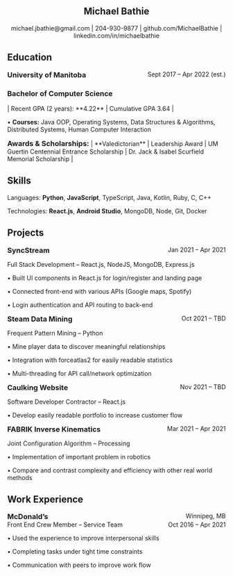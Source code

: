 ## <center>Michael Bathie </center>

<center>michael.jbathie@gmail.com | 204-930-9877 | github.com/MichaelBathie | linkedin.com/in/michaelbathie</center>

## Education

<h3 style="display: inline;">University of Manitoba</h3>
<div style="float: right;">Sept 2017 – Apr 2022 (est.)</div>

<h3>Bachelor of Computer Science</h3> 
| Recent GPA (2 years): **4.22** | Cumulative GPA 3.64 |

• **Courses:** Java OOP, Operating Systems, Data Structures & Algorithms, Distributed Systems, Human Computer Interaction

<h3 style="display: inline;">Awards & Scholarships:</h3> | **Valedictorian** | Leadership Award | UM Guertin Centennial Entrance Scholarship | Dr. Jack & Isabel Scurfield Memorial Scholarship |

## Skills

Languages: **Python**, **JavaScript**, TypeScript, Java, Kotlin, Ruby, C, C++

Technologies: **React.js**, **Android Studio**, MongoDB, Node, Git, Docker

## Projects

<h3 style="display: inline;">SyncStream</h3>  
<div style="float: right;">Jan 2021 – Apr 2021</div>	

Full Stack Development – React.js, NodeJS, MongoDB, Express.js					     

• Built UI components in React.js for login/register and landing page

• Connected front-end with various APIs (Google maps, Spotify)

• Login authentication and API routing to back-end

<h3 style="display: inline;">Steam Data Mining</h3>  
<div style="float: right;">Oct 2021 – TBD</div>

Frequent Pattern Mining – Python							     

• Mine player data to discover meaningful relationships

• Integration with forceatlas2 for easily readable statistics

• Multi-threading for API call/network optimization

<h3 style="display: inline;">Caulking Website</h3>	
<div style="float: right;">Nov 2021 – TBD</div>	

Software Developer Contractor – React.js			     

• Develop easily readable portfolio to increase customer flow

<h3 style="display: inline;">FABRIK Inverse Kinematics</h3>  
<div style="float: right;">Mar 2021 – Apr 2021</div>

Joint Configuration Algorithm – Processing						     

• Implementation of important problem in robotics

• Compare and contrast complexity and efficiency with other real world methods

## Work Experience

<div>
<h3 style="display: inline;">McDonald’s</h3>
<div style="float: right;">Winnipeg, MB</div>
</div>
<div style="overflow: hidden;">
<div style="float: left;">Front End Crew Member – Service Team</div>	
<div style="display: inline; float: right;">Oct 2016 – Apr 2021</div>
</div>

• Used the experience to improve interpersonal skills

• Completing tasks under tight time constraints

• Communication with peers to improve work flow
